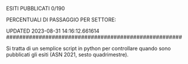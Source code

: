 ESITI PUBBLICATI 0/190 

PERCENTUALI DI PASSAGGIO PER SETTORE:

UPDATED 2023-08-31 14:16:12.661614
###################################################### 

Si tratta di un semplice script in python per controllare quando sono pubblicati gli esiti (ASN 2021, sesto quadrimestre).

